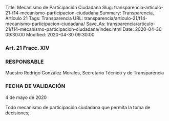 Title: Mecanismo de Participación Ciudadana
Slug: transparencia-articulo-21-f14-mecanismo-participacion-ciudadana
Summary: Transparencia, Artículo 21
Tags: Transparencia
URL: transparencia/articulo-21/f14-mecanismo-participacion-ciudadana/
Save_As: transparencia/articulo-21/f14-mecanismo-participacion-ciudadana/index.html
Date: 2020-04-30 09:30:00
Modified: 2020-04-30 09:30:00


### Art. 21 Fracc. XIV

### RESPONSABLE

Maestro Rodrigo González Morales, Secretario Técnico y de Transparencia

### FECHA DE VALIDACIÓN

4 de mayo de 2020

Todo mecanismo de participación ciudadana que permita la toma de decisiones;


